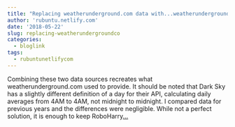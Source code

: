 ```yaml
---
title: "Replacing weatherunderground.com data with...weatherunderground?"
author: 'rubuntu.netlify.com'
date: '2018-05-22'
slug: replacing-weatherundergroundco
categories:
  - bloglink
tags:
  - rubuntunetlifycom
---
```


Combining these two data sources recreates what weatherunderground.com used to provide. It should be noted that Dark Sky has a slightly different definition of a day for their API, calculating daily averages from 4AM to 4AM, not midnight to midnight. I compared data for previous years and the differences were negligible. While not a perfect solution, it is enough to keep RoboHarry[... <i class="fas fa-external-link-alt"></i>](http://rubuntu.netlify.com/post/2018-05-22-replacing-weatherundergound-com-data-with-weatherundergound-com/)

